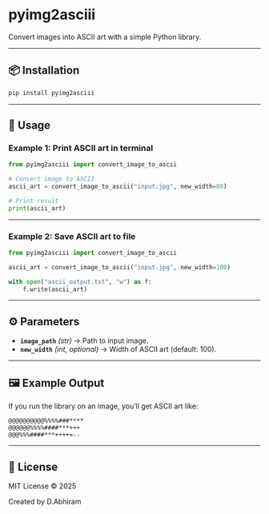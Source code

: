 # pyimg2asciii  

Convert images into ASCII art with a simple Python library.  

---

## 📦 Installation  

```bash
pip install pyimg2asciii
```

---

## 🚀 Usage  

### Example 1: Print ASCII art in terminal
```python
from pyimg2asciii import convert_image_to_ascii

# Convert image to ASCII
ascii_art = convert_image_to_ascii("input.jpg", new_width=80)

# Print result
print(ascii_art)
```

---

### Example 2: Save ASCII art to file
```python
from pyimg2asciii import convert_image_to_ascii

ascii_art = convert_image_to_ascii("input.jpg", new_width=100)

with open("ascii_output.txt", "w") as f:
    f.write(ascii_art)
```

---

## ⚙️ Parameters  

- **`image_path`** *(str)* → Path to input image.  
- **`new_width`** *(int, optional)* → Width of ASCII art (default: 100).  

---

## 🖼 Example Output  

If you run the library on an image, you’ll get ASCII art like:  

```
@@@@@@@@@@%%%%###****
@@@@@@%%%%####***+++
@@@%%%####***++++=--
```

---

## 📜 License  

MIT License © 2025  

Created by D.Abhiram
